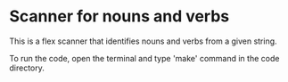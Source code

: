 # Scanner for nouns and verbs

This is a flex scanner that identifies nouns and verbs from a given string.

To run the code, open the terminal and type 'make' command in the code directory.
